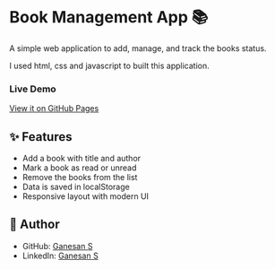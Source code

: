 # Book Management App 📚

A simple web application to add, manage, and track the books status.

I used html, css and javascript to built this application.

### Live Demo

[View it on GitHub Pages](https://gane-an.github.io/Projects/Library%20management/)

## ✨ Features

- Add a book with title and author
- Mark a book as read or unread
- Remove the books from the list
- Data is saved in localStorage
- Responsive layout with modern UI

## 👤 Author

- GitHub: [Ganesan S](https://github.com/gane-an)
- LinkedIn: [Ganesan S](http://linkedin.com/in/gane-an)
